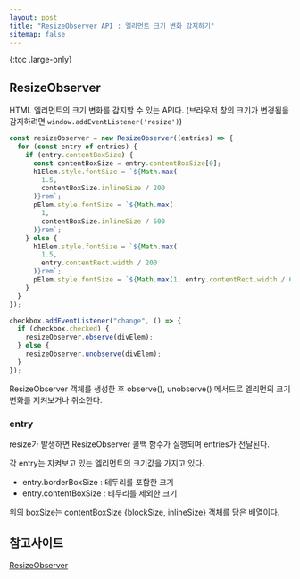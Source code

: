 ```yaml
---
layout: post
title: "ResizeObserver API : 엘리먼트 크기 변화 감지하기"
sitemap: false
---
```


{:toc .large-only}

## ResizeObserver

HTML 엘리먼트의 크기 변화를 감지할 수 있는 API다. (브라우저 창의 크기가 변경됨을 감지하려면 `window.addEventListener('resize')`)

```js
const resizeObserver = new ResizeObserver((entries) => {
  for (const entry of entries) {
    if (entry.contentBoxSize) {
      const contentBoxSize = entry.contentBoxSize[0];
      h1Elem.style.fontSize = `${Math.max(
        1.5,
        contentBoxSize.inlineSize / 200
      )}rem`;
      pElem.style.fontSize = `${Math.max(
        1,
        contentBoxSize.inlineSize / 600
      )}rem`;
    } else {
      h1Elem.style.fontSize = `${Math.max(
        1.5,
        entry.contentRect.width / 200
      )}rem`;
      pElem.style.fontSize = `${Math.max(1, entry.contentRect.width / 600)}rem`;
    }
  }
});

checkbox.addEventListener("change", () => {
  if (checkbox.checked) {
    resizeObserver.observe(divElem);
  } else {
    resizeObserver.unobserve(divElem);
  }
});
```

ResizeObserver 객체를 생성한 후 observe(), unobserve() 메서드로 엘리먼의 크기 변화를 지켜보거나 취소한다.

### entry

resize가 발생하면 ResizeObserver 콜백 함수가 실행되며 entries가 전달된다.

각 entry는 지켜보고 있는 엘리먼트의 크기값을 가지고 있다.

- entry.borderBoxSize : 테두리를 포함한 크기
- entry.contentBoxSize : 테두리를 제외한 크기

위의 boxSize는 contentBoxSize {blockSize, inlineSize} 객체를 담은 배열이다.

## 참고사이트

[ResizeObserver](https://developer.mozilla.org/en-US/docs/Web/API/ResizeObserver)
